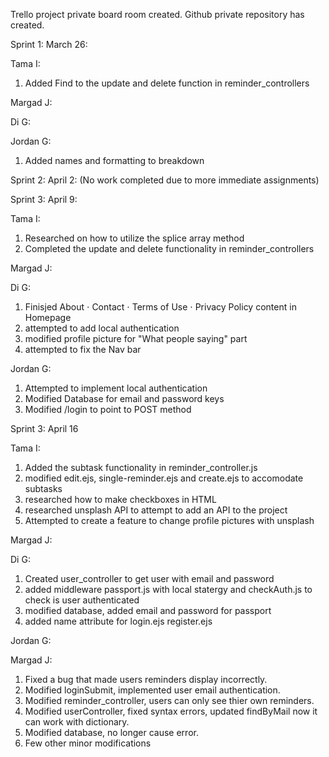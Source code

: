 Trello project private board room created.
Github private repository has created.

Sprint 1: March 26:

Tama I:
1. Added Find to the update and delete function in reminder_controllers

Margad J:


Di G:


Jordan G:
1. Added names and formatting to breakdown

Sprint 2: April 2: (No work completed due to more immediate assignments)

Sprint 3: April 9:

Tama I:
1. Researched on how to utilize the splice array method
2. Completed the update and delete functionality in reminder_controllers

Margad J:

Di G:
1. Finisjed  About ⋅ Contact ⋅ Terms of Use ⋅ Privacy Policy content in Homepage
2. attempted to add local authentication
3. modified profile picture for "What people saying" part
4. attempted to fix the Nav bar

Jordan G:
1. Attempted to implement local authentication
2. Modified Database for email and password keys
3. Modified /login to point to POST method

Sprint 3: April 16

Tama I:
1. Added the subtask functionality in reminder_controller.js
2. modified edit.ejs, single-reminder.ejs and create.ejs to accomodate subtasks
3. researched how to make checkboxes in HTML
4. researched unsplash API to attempt to add an API to the project
5. Attempted to create a feature to change profile pictures with unsplash

Margad J:

Di G:
1. Created user_controller to get user with email and password
2. added middleware passport.js with local statergy and checkAuth.js to check is user authenticated
3. modified database, added email and password for passport
4. added name attribute for login.ejs register.ejs


Jordan G:

Margad J:
1. Fixed a bug that made users reminders display incorrectly.
2. Modified loginSubmit, implemented user email authentication.
3. Modified reminder_controller, users can only see thier own reminders.
4. Modified userController, fixed syntax errors, updated findByMail now it can work with dictionary.
5. Modified database, no longer cause error.
6. Few other minor modifications


